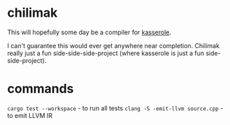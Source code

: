 # chilimak
This will hopefully some day be a compiler 
for [kasserole](https://github.com/Dreamykass/kasserole).

I can't guarantee this would ever get anywhere near completion.
Chilimak really just a fun side-side-side-project 
(where kasserole is just a fun side-side-project).

# commands
`cargo test --workspace` - to run all tests
`clang -S -emit-llvm source.cpp` - to emit LLVM IR